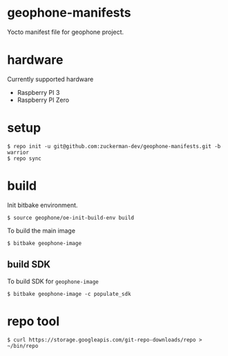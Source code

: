 # geophone-manifests

Yocto manifest file for geophone project. 

# hardware

Currently supported hardware

* Raspberry PI 3 
* Raspberry PI Zero

# setup

    $ repo init -u git@github.com:zuckerman-dev/geophone-manifests.git -b warrior
    $ repo sync

# build


Init bitbake environment.

    $ source geophone/oe-init-build-env build

To build the main image

    $ bitbake geophone-image

## build SDK

To build SDK for `geophone-image`

    $ bitbake geophone-image -c populate_sdk

# repo tool

    $ curl https://storage.googleapis.com/git-repo-downloads/repo > ~/bin/repo
